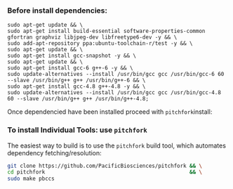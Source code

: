 

### Before install dependencies:
```
sudo apt-get update && \
sudo apt-get install build-essential software-properties-common  gfortran graphviz libjpeg-dev libfreetype6-dev -y && \
sudo add-apt-repository ppa:ubuntu-toolchain-r/test -y && \
sudo apt-get update && \
sudo apt-get install gcc-snapshot -y && \
sudo apt-get update && \
sudo apt-get install gcc-6 g++-6 -y && \
sudo update-alternatives --install /usr/bin/gcc gcc /usr/bin/gcc-6 60 --slave /usr/bin/g++ g++ /usr/bin/g++-6 && \
sudo apt-get install gcc-4.8 g++-4.8 -y && \
sudo update-alternatives --install /usr/bin/gcc gcc /usr/bin/gcc-4.8 60 --slave /usr/bin/g++ g++ /usr/bin/g++-4.8;
```

Once dependencied have been installed proceed with `pitchfork`install:

### To install Individual Tools: use `pitchfork`

The easiest way to build is to use the `pitchfork` build tool, which
automates dependency fetching/resolution:

  ```sh
  git clone https://github.com/PacificBiosciences/pitchfork && \
  cd pitchfork                                              && \
  sudo make pbccs
  ```
